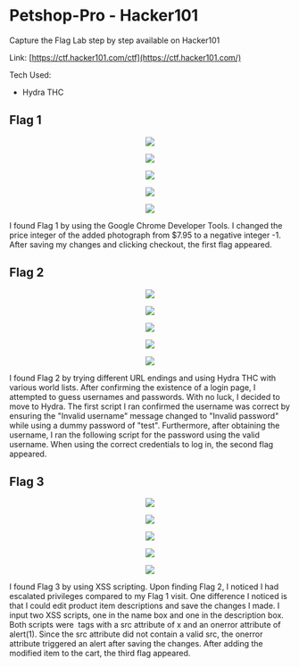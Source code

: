 # Petshop-Pro - Hacker101

Capture the Flag Lab step by step available on Hacker101

Link: [https://ctf.hacker101.com/ctf](https://ctf.hacker101.com/)

Tech Used:
* Hydra THC

<h2> Flag 1 </h2>

<p align="center">
  <img src="https://github.com/bensadel/PetshopPro-Hacker101/assets/95494769/12789958-6d6b-43bc-af7e-676ff3d1a639">
</p>
<p align="center">
  <img src="https://github.com/bensadel/PetshopPro-Hacker101/assets/95494769/3a6c46cb-ec69-4674-b427-1c4ef1427f07">
</p>
<p align="center">
  <img src="https://github.com/bensadel/PetshopPro-Hacker101/assets/95494769/036daed2-5cb3-4559-9bde-07779e832c5d">
</p>
<p align="center">
  <img src="https://github.com/bensadel/PetshopPro-Hacker101/assets/95494769/2bb1d9e0-8c7f-48a1-8cf0-385522f2de33">
</p>
<p align="center">
  <img src="https://github.com/bensadel/PetshopPro-Hacker101/assets/95494769/5ffb2661-0f3f-4e75-af8c-54a000c15f88">
</p>

I found Flag 1 by using the Google Chrome Developer Tools. I changed the price integer of the added photograph from $7.95 to a negative integer -1. After saving my changes and clicking checkout, the first flag appeared. 

<h2> Flag 2 </h2>

<p align="center">
  <img src="https://github.com/bensadel/PetshopPro-Hacker101/assets/95494769/e98a15e6-8dbc-4af6-a8cb-e767a810bbdc">
</p>
<p align="center">
  <img src="https://github.com/bensadel/PetshopPro-Hacker101/assets/95494769/cfb4c024-fdd4-4266-9db5-632176452444">
</p>
<p align="center">
  <img src="https://github.com/bensadel/PetshopPro-Hacker101/assets/95494769/476ae33d-00be-4743-ba28-db4b452e19f8">
</p>
<p align="center">
  <img src="https://github.com/bensadel/PetshopPro-Hacker101/assets/95494769/4f4af7d7-a255-4158-84cf-0b2c8ed85a74">
</p>
<p align="center">
  <img src="https://github.com/bensadel/PetshopPro-Hacker101/assets/95494769/ebe3ac04-8c81-415f-913d-31a4ad5e031a">
</p>

I found Flag 2 by trying different URL endings and using Hydra THC with various world lists. After confirming the existence of a login page, I attempted to guess usernames and passwords. With no luck, I decided to move to Hydra. The first script I ran confirmed the username was correct by ensuring the "Invalid username" message changed to "Invalid password" while using a dummy password of "test". Furthermore, after obtaining the username, I ran the following script for the password using the valid username. When using the correct credentials to log in, the second flag appeared.

<h2> Flag 3 </h2>

<p align="center">
  <img src="https://github.com/bensadel/PetshopPro-Hacker101/assets/95494769/1eb4d016-3203-48a5-8b9b-3ca4acd1fc42">
</p>
<p align="center">
  <img src="https://github.com/bensadel/PetshopPro-Hacker101/assets/95494769/6503a884-65e6-4231-abb8-ea93825f7273">
</p>
<p align="center">
  <img src="https://github.com/bensadel/PetshopPro-Hacker101/assets/95494769/2e5f1826-a34c-400c-a412-cca0565ebf65">
</p>
<p align="center">
  <img src="https://github.com/bensadel/PetshopPro-Hacker101/assets/95494769/fa073b69-eb95-44ab-b811-55031244690b">
</p>
<p align="center">
  <img src="https://github.com/bensadel/PetshopPro-Hacker101/assets/95494769/9258e98d-394e-4e00-b17b-6e48a92802c2">
</p>

I found Flag 3 by using XSS scripting. Upon finding Flag 2, I noticed I had escalated privileges compared to my Flag 1 visit. One difference I noticed is that I could edit product item descriptions and save the changes I made. I input two XSS scripts, one in the name box and one in the description box. Both scripts were <img> tags with a src attribute of x and an onerror attribute of alert(1). Since the src attribute did not contain a valid src, the onerror attribute triggered an alert after saving the changes. After adding the modified item to the cart, the third flag appeared.



